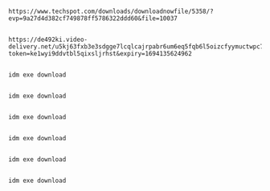  ```console  

https://www.techspot.com/downloads/downloadnowfile/5358/?evp=9a27d4d382cf749878ff5786322ddd60&file=10037

```

 ```console

https://de492ki.video-delivery.net/u5kj63fxb3e3sdgge7lcqlcajrpabr6um6eq5fqb6l5oizcfyymuctwpc7oq/woi7g3q47o~JDo3LaLpZN?token=ke1wyi9ddvtbl5qixsljrhst&expiry=1694135624962

```

```console

idm exe download

```

```console

idm exe download

```

```console

idm exe download

```
```console

idm exe download

```

```console

idm exe download

```

```console

idm exe download

```

